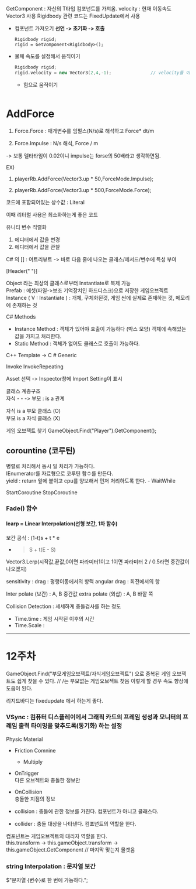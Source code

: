 
GetComponent<T> : 자신의 T타입 컴포넌트를 가져옴.
velocity : 현재 이동속도 Vector3 사용
Rigidbody 관련 코드는 FixedUpdate에서 사용
  
  
* 컴포넌트 가져오기
  **선언 -> 초기화 -> 호출**
  ```
  Rigidbody rigid;
  rigid = GetVomponent<Rigidbody>();
  ```
  
* 물체 속도를 설정해서 움직이기
  ```C++
  Rigidbody rigid;
  rigid.velocity = new Vector3(2,4,-1);               // velocity를 이용한다.
  ```
  
  * 힘으로 움직이기
  ```
  
  ```

  
 # AddForce   
  
1. Force.Force : 매개변수를 임펄스(N/s)로 해석하고 Force* dt/m

2. Force.Impulse : N/s 해석, Force / m 
  
-> 보통 델타타임이 0.02이니 impulse는 forse의 50배라고 생각하면됨.
 
  EX)
  
  1. playerRb.AddForce(Vector3.up * 50,ForceMode.Impulse);
  
  2. playerRb.AddForce(Vector3.up * 500,ForceMode.Force);
  
  코드에 포함되어있는 상수값 : Literal
  
  이때 리터럴 사용은 최소화하는게 좋은 코드
  
  
 유니티 변수 직렬화  
  1. 에디터에서 값을 변경
  2. 에디터에서 값을 관찰
  
  C# 의 [] : 어트리뷰트
  -> 바로 다음 줄에 나오는 클래스/메서드/변수에 특성 부여
  
  [Header(" ")]
  
  Object 라는 최상의 클래스로부터 Instantiate로 복제 가능  
  Prefab : 에셋(파일->보조 기억장치인 하드디스크)으로 저장한 게임오브젝트  
  Instance ( V : Instantiate ) : 개체, 구체화된것, 게임 씬에 실제로 존재하는 것, 메모리에 존재하는 것  

  C# Methods
  - Instance Method : 객체가 있어야 호출이 가능하다 (박스 모양)
  객체에 속해있는 값을 가지고 처리한다.
  - Static Method : 객체가 없어도 클래스로 호출이 가능하다.  
  
  C++ Template -> C # Generic  
  
  Invoke
  InvokeRepeating
  
  Asset 선택 -> Inspector창에 Import Setting이 표시
  
  클래스 계층구조  
  자식 - - -> 부모 : is a 관계
  
  자식 is a 부모 클래스 (O)  
  부모 is a 자식 클래스 (X)  
  
  게임 오브젝트 찾기
  GameObject.Find("Player").GetComponent<PlayerController>();
 
  ## corountine (코루틴)
  병렬로 처리해서 동시 일 처리가 가능하다.  
  IEnumerator를 자료형으로 코루틴 함수를 만든다.   
  yield : return 앞에 붙이고 cpu를 양보해서 먼저 처리하도록 한다.
    - WaitWhile  
  
  StartCoroutine
  StopCoroutine
  
  ### Fade() 함수
  
  #### learp = Linear Interpolation(선형 보간, 1차 함수)  
  보간 공식 : (1-t)s + t * e   
  - > S + t(E - S)
  
  Vector3.Lerp(시작값,끝값,0이면 파라미터1이고 1이면 파라미터 2 / 0.5라면 중간값이 나오겠지)
  
  sensitivity :
  drag :  평행이동에서의 항력
  angular drag : 회전에서의 항

  Inter polate (보간) : A, B 중간값
  extra polate (외삽) : A, B 바깥 쪽 
  
  Collision Detection : 세세하게 충돌검사를 하는 정도  
  
    
  - Time.time : 게임 시작된 이후의 시간  
  - Time.Scale :  

  <hr/>
  
  # 12주차
  
  GameObject.Find("부모게임오브젝트/자식게임오브젝트") 으로 중복된 게임 오브젝트도 쉽게 찾을 수 있다.  // /는 부모없는 게임오브젝트 찾음
  이렇게 할 경우 속도 향상에 도움이 된다.  
  
  리지드바디는 fixedupdate 에서 하는게 좋다.  
  
  ### VSync : 컴퓨터 디스플레이에서 그래픽 카드의 프레임 생성과 모니터의 프레임 출력 타이밍을 맞추도록(동기화) 하는 설정  
  
  Physic Material  
  - Friction Comnine
    - Multiply
  
  - OnTrigger  
  다른 오브젝트와 충돌한 정보만  
  - OnCollision  
  충돌한 지점의 정보  
  
 - collision : 충돌에 관한 정보를 가진다. 컴포넌트가 아니고 클래스다.
 - collider : 충돌 대상을 나타낸다. 컴포넌트의 역할을 한다.  
  
  컴포넌트는 게임오브젝트의 대리자 역할을 한다.  
  this.transform -> this.gameObject.transform -> this.gameObject.GetComponent<Rigidbody> // 마지막 맞는지 몰겟음  
  
  ### string Interpolation : 문자열 보간  
  $"문자열 {변수}로 한 번에 가능하다.";  
  
